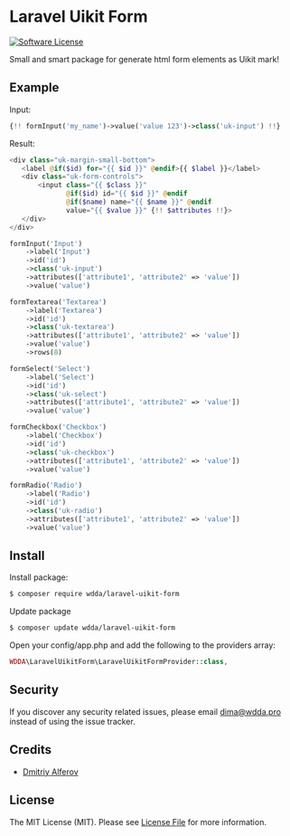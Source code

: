 # Laravel Uikit Form

[![Software License][ico-license]](LICENSE.md)

Small and smart package for generate html form elements as Uikit mark!

## Example

Input:
 ```php
{!! formInput('my_name')->value('value 123')->class('uk-input') !!}
```
Result:
 ```php
<div class="uk-margin-small-bottom">
    <label @if($id) for="{{ $id }}" @endif>{{ $label }}</label>
    <div class="uk-form-controls">
        <input class="{{ $class }}"
               @if($id) id="{{ $id }}" @endif
               @if($name) name="{{ $name }}" @endif
               value="{{ $value }}" {!! $attributes !!}>
    </div>
</div>
 ```
 
```php
formInput('Input')
    ->label('Input')
    ->id('id')
    ->class('uk-input')
    ->attributes(['attribute1', 'attribute2' => 'value'])
    ->value('value')
```
```php
formTextarea('Textarea')
    ->label('Textarea')
    ->id('id')
    ->class('uk-textarea')
    ->attributes(['attribute1', 'attribute2' => 'value'])
    ->value('value')
    ->rows(8)
```
```php
formSelect('Select')
    ->label('Select')
    ->id('id')
    ->class('uk-select')
    ->attributes(['attribute1', 'attribute2' => 'value'])
    ->value('value')
```
```php
formCheckbox('Checkbox')
    ->label('Checkbox')
    ->id('id')
    ->class('uk-checkbox')
    ->attributes(['attribute1', 'attribute2' => 'value'])
    ->value('value')
```
```php
formRadio('Radio')
    ->label('Radio')
    ->id('id')
    ->class('uk-radio')
    ->attributes(['attribute1', 'attribute2' => 'value'])
    ->value('value')
```


## Install

Install package:

``` bash
$ composer require wdda/laravel-uikit-form
```

Update package
```bash
$ composer update wdda/laravel-uikit-form
```

Open your config/app.php and add the following to the providers array:
``` php
WDDA\LaravelUikitForm\LaravelUikitFormProvider::class,
```

## Security

If you discover any security related issues, please email dima@wdda.pro instead of using the issue tracker.

## Credits

- [Dmitriy Alferov][link-author]

## License

The MIT License (MIT). Please see [License File](LICENSE.md) for more information.

[ico-version]: https://img.shields.io/packagist/v/wdda/laravel-finder-tests.svg?style=flat-square
[ico-license]: https://img.shields.io/badge/license-MIT-brightgreen.svg?style=flat-square
[link-author]: https://github.com/wdda
